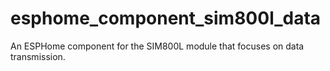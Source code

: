 # esphome_component_sim800l_data
An ESPHome component for the SIM800L module that focuses on data transmission.

